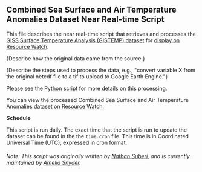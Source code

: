 ## Combined Sea Surface and Air Temperature Anomalies Dataset Near Real-time Script
This file describes the near real-time script that retrieves and processes the [GISS Surface Temperature Analysis (GISTEMP) dataset](https://www.esrl.noaa.gov/psd/data/gridded/data.gistemp.html) for [display on Resource Watch](https://resourcewatch.org/data/explore/cli_035_Surface-Temperature-Anomalies).

{Describe how the original data came from the source.}

{Describe the steps used to process the data, e.g., "convert variable X from the original netcdf file to a tif to upload to Google Earth Engine."}

Please see the [Python script](https://github.com/Taufiq06/nrt-scripts/blob/master/cli_035_surface_temp_analysis/contents/src/__init__.py) for more details on this processing.

You can view the processed Combined Sea Surface and Air Temperature Anomalies dataset [on Resource Watch](https://resourcewatch.org/data/explore/cli_035_Surface-Temperature-Anomalies).

**Schedule**

This script is run daily. The exact time that the script is run to update the dataset can be found in the the `time.cron` file. This time is in Coordinated Universal Time (UTC), expressed in cron format.

###### Note: This script was originally written by [Nathan Suberi](nathan.suberi@wri.org), and is currently maintained by [Amelia Snyder](https://www.wri.org/profile/amelia-snyder).
